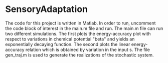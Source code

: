 # SensoryAdaptation
The code for this project is written in Matlab. In order to run, uncomment the code block of interest in the main.m file and run.
The main.m file can run two different simulations. 
The first plots the energy-accuracy plot with respect to variations in chemical potential "beta" and yields an exponentially decaying function.
The second plots the linear energy-accuracy relation which is obtained by variation in the input s.
The file gen_traj.m is used to generate the realizations of the stochastic system.

